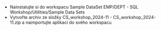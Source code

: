 * Nainstalujte si do workspacu Sample DataSet EMP/DEPT - SQL Workshop/Utilities/Sample Data Sets 
* Vytvořte archiv ze složky CS_workshop_2024-11 - CS_workshop_2024-11.zip a naimportujte aplikaci do svého workspacu